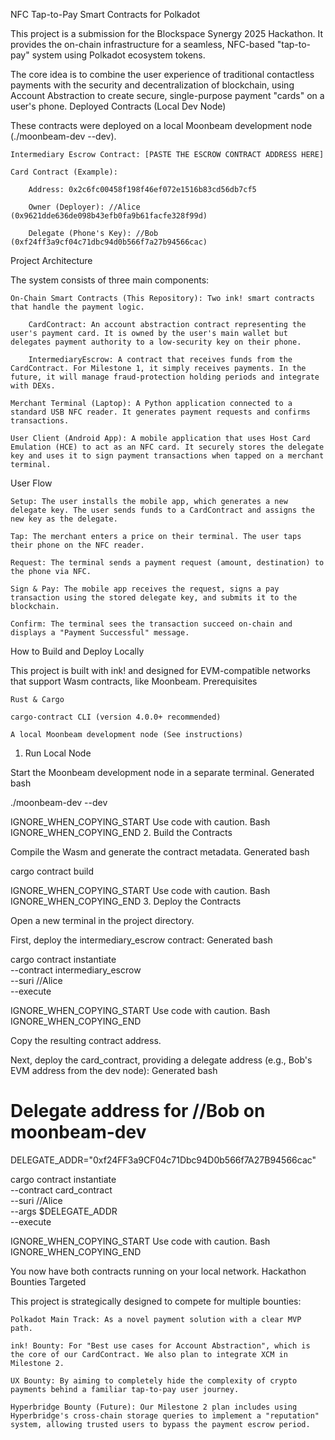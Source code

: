 NFC Tap-to-Pay Smart Contracts for Polkadot

This project is a submission for the Blockspace Synergy 2025 Hackathon. It provides the on-chain infrastructure for a seamless, NFC-based "tap-to-pay" system using Polkadot ecosystem tokens.

The core idea is to combine the user experience of traditional contactless payments with the security and decentralization of blockchain, using Account Abstraction to create secure, single-purpose payment "cards" on a user's phone.
Deployed Contracts (Local Dev Node)

These contracts were deployed on a local Moonbeam development node (./moonbeam-dev --dev).

    Intermediary Escrow Contract: [PASTE THE ESCROW CONTRACT ADDRESS HERE]

    Card Contract (Example):

        Address: 0x2c6fc00458f198f46ef072e1516b83cd56db7cf5

        Owner (Deployer): //Alice (0x9621dde636de098b43efb0fa9b61facfe328f99d)

        Delegate (Phone's Key): //Bob (0xf24ff3a9cf04c71dbc94d0b566f7a27b94566cac)

Project Architecture

The system consists of three main components:

    On-Chain Smart Contracts (This Repository): Two ink! smart contracts that handle the payment logic.

        CardContract: An account abstraction contract representing the user's payment card. It is owned by the user's main wallet but delegates payment authority to a low-security key on their phone.

        IntermediaryEscrow: A contract that receives funds from the CardContract. For Milestone 1, it simply receives payments. In the future, it will manage fraud-protection holding periods and integrate with DEXs.

    Merchant Terminal (Laptop): A Python application connected to a standard USB NFC reader. It generates payment requests and confirms transactions.

    User Client (Android App): A mobile application that uses Host Card Emulation (HCE) to act as an NFC card. It securely stores the delegate key and uses it to sign payment transactions when tapped on a merchant terminal.

User Flow

    Setup: The user installs the mobile app, which generates a new delegate key. The user sends funds to a CardContract and assigns the new key as the delegate.

    Tap: The merchant enters a price on their terminal. The user taps their phone on the NFC reader.

    Request: The terminal sends a payment request (amount, destination) to the phone via NFC.

    Sign & Pay: The mobile app receives the request, signs a pay transaction using the stored delegate key, and submits it to the blockchain.

    Confirm: The terminal sees the transaction succeed on-chain and displays a "Payment Successful" message.

How to Build and Deploy Locally

This project is built with ink! and designed for EVM-compatible networks that support Wasm contracts, like Moonbeam.
Prerequisites

    Rust & Cargo

    cargo-contract CLI (version 4.0.0+ recommended)

    A local Moonbeam development node (See instructions)

1. Run Local Node

Start the Moonbeam development node in a separate terminal.
Generated bash

./moonbeam-dev --dev

IGNORE_WHEN_COPYING_START
Use code with caution. Bash
IGNORE_WHEN_COPYING_END 2. Build the Contracts

Compile the Wasm and generate the contract metadata.
Generated bash

cargo contract build

IGNORE_WHEN_COPYING_START
Use code with caution. Bash
IGNORE_WHEN_COPYING_END 3. Deploy the Contracts

Open a new terminal in the project directory.

First, deploy the intermediary_escrow contract:
Generated bash

cargo contract instantiate \
 --contract intermediary_escrow \
 --suri //Alice \
 --execute

IGNORE_WHEN_COPYING_START
Use code with caution. Bash
IGNORE_WHEN_COPYING_END

Copy the resulting contract address.

Next, deploy the card_contract, providing a delegate address (e.g., Bob's EVM address from the dev node):
Generated bash

# Delegate address for //Bob on moonbeam-dev

DELEGATE_ADDR="0xf24FF3a9CF04c71Dbc94D0b566f7A27B94566cac"

cargo contract instantiate \
 --contract card_contract \
 --suri //Alice \
 --args $DELEGATE_ADDR \
 --execute

IGNORE_WHEN_COPYING_START
Use code with caution. Bash
IGNORE_WHEN_COPYING_END

You now have both contracts running on your local network.
Hackathon Bounties Targeted

This project is strategically designed to compete for multiple bounties:

    Polkadot Main Track: As a novel payment solution with a clear MVP path.

    ink! Bounty: For "Best use cases for Account Abstraction", which is the core of our CardContract. We also plan to integrate XCM in Milestone 2.

    UX Bounty: By aiming to completely hide the complexity of crypto payments behind a familiar tap-to-pay user journey.

    Hyperbridge Bounty (Future): Our Milestone 2 plan includes using Hyperbridge's cross-chain storage queries to implement a "reputation" system, allowing trusted users to bypass the payment escrow period.
